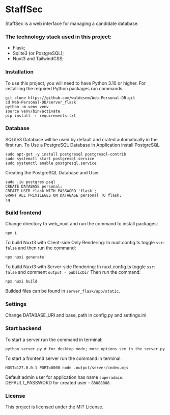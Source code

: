 # StaffSec

StaffSec is a web interface for managing a candidate database.

### The technology stack used in this project:

- Flask;
- Sqlite3 (or PostgreSQL);
- Nuxt3 and TailwindCSS;

### Installation

To use this project, you will need to have Python 3.10 or higher.
For installiing the required Python packages run commands:
```
git clone https://github.com/waldesem/Web-Personal-DB.git
cd Web-Personal-DB/server_flask
python -m venv venv
source venv/bin/activate
pip install -r requirements.txt
```

### Database

SQLite3 Database will be used by default and crated automatically in the first run.
To Use a PostgreSQL Database in Application install PostgreSQL
```
sudo apt-get -y install postgresql postgresql-contrib
sudo systemctl start postgresql.service
sudo systemctl enable postgresql.service
```
Creating the PostgreSQL Database and User
```
sudo -iu postgres psql
CREATE DATABASE personal;
CREATE USER flask WITH PASSWORD 'flask';
GRANT ALL PRIVILEGES ON DATABASE personal TO flask;
\q
```

### Build frontend

Change directory to web_nuxt and run the command to install packages:
```
npm i
```
To build Nuxt3 with Client-side Only Rendering:
In nuxt.config.ts toggle `ssr: false` and then run the command:
```
npx nuxi generate
```
To build Nuxt3 with Server-side Rendering:
In nuxt.config.ts toggle `ssr: false` and comment `output - publicDir`
Then run the command:
```
npx nuxi build
```
Builded files can be found in `server_flask/app/static`.

### Settings

Change DATABASE_URI and base_path in config.py and settings.ini

### Start backend

To start a server run the command in terminal:
```
python server.py # for desktop mode; more options see in the server.py
```
To start a frontend server run the command in terminal:
```
HOST=127.0.0.1 PORT=8000 node .output/server/index.mjs
```
Default admin user for application has name `superadmin`.
DEFAULT_PASSWORD for created user - `88888888`.

### License

This project is licensed under the MIT License.
